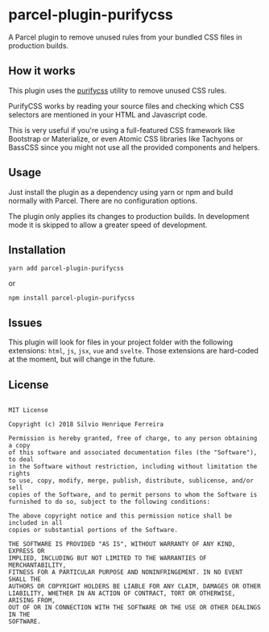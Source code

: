 # parcel-plugin-purifycss

A Parcel plugin to remove unused rules from your bundled CSS files in production builds.

## How it works

This plugin uses the [purifycss](https://github.com/purifycss/purifycss) utility to remove unused CSS rules.

PurifyCSS works by reading your source files and checking which CSS selectors are mentioned in your HTML and Javascript code.

This is very useful if you're using a full-featured CSS framework like Bootstrap or Materialize, or even Atomic CSS libraries like Tachyons or BassCSS since you might not use all the provided components and helpers.

## Usage

Just install the plugin as a dependency using yarn or npm and build normally with Parcel. There are no configuration options.

The plugin only applies its changes to production builds. In development mode it is skipped to allow a greater speed of development.

## Installation

```
yarn add parcel-plugin-purifycss
```

or

```
npm install parcel-plugin-purifycss
```

## Issues

This plugin will look for files in your project folder with the following extensions: `html`, `js`, `jsx`, `vue` and `svelte`. Those extensions are hard-coded at the moment, but will change in the future.

## License

```

MIT License

Copyright (c) 2018 Silvio Henrique Ferreira

Permission is hereby granted, free of charge, to any person obtaining a copy
of this software and associated documentation files (the "Software"), to deal
in the Software without restriction, including without limitation the rights
to use, copy, modify, merge, publish, distribute, sublicense, and/or sell
copies of the Software, and to permit persons to whom the Software is
furnished to do so, subject to the following conditions:

The above copyright notice and this permission notice shall be included in all
copies or substantial portions of the Software.

THE SOFTWARE IS PROVIDED "AS IS", WITHOUT WARRANTY OF ANY KIND, EXPRESS OR
IMPLIED, INCLUDING BUT NOT LIMITED TO THE WARRANTIES OF MERCHANTABILITY,
FITNESS FOR A PARTICULAR PURPOSE AND NONINFRINGEMENT. IN NO EVENT SHALL THE
AUTHORS OR COPYRIGHT HOLDERS BE LIABLE FOR ANY CLAIM, DAMAGES OR OTHER
LIABILITY, WHETHER IN AN ACTION OF CONTRACT, TORT OR OTHERWISE, ARISING FROM,
OUT OF OR IN CONNECTION WITH THE SOFTWARE OR THE USE OR OTHER DEALINGS IN THE
SOFTWARE.
```
